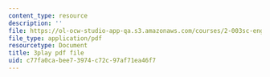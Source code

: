 ```yaml
---
content_type: resource
description: ''
file: https://ol-ocw-studio-app-qa.s3.amazonaws.com/courses/2-003sc-engineering-dynamics-fall-2011/c77fa0cabee73974c72c97af71ea46f7_jROTMB142T0.pdf
file_type: application/pdf
resourcetype: Document
title: 3play pdf file
uid: c77fa0ca-bee7-3974-c72c-97af71ea46f7
---
```

